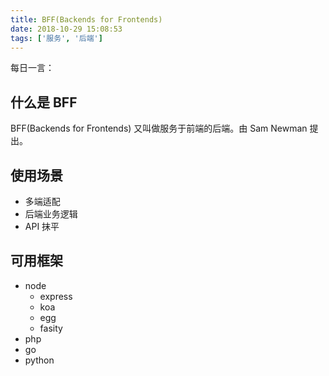 ```yaml
---
title: BFF(Backends for Frontends)
date: 2018-10-29 15:08:53
tags: ['服务', '后端']
---
```


每日一言：

## 什么是 BFF

BFF(Backends for Frontends) 又叫做服务于前端的后端。由 Sam Newman 提出。

## 使用场景

- 多端适配
- 后端业务逻辑
- API 抹平

## 可用框架

- node
    - express
    - koa
    - egg
    - fasity
- php
- go
- python
